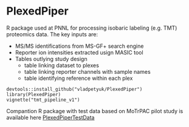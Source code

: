 # PlexedPiper

R package used at PNNL for processing isobaric labeling (e.g. TMT) proteomics
data. The key inputs are:

* MS/MS identifications from MS-GF+ search engine
* Reporter ion intensities extracted usign MASIC tool
* Tables outlying study design
   * table linking dataset to plexes
   * table linking reporter channels with sample names
   * table identifying reference within each plex

```{r}
devtools::install_github("vladpetyuk/PlexedPiper")
library(PlexedPiper)
vignette("tmt_pipeline_v1")
```

Compantion R package with test data based on MoTrPAC pilot study is available
here [PlexedPiperTestData](https://github.com/vladpetyuk/PlexedPiperTestData)
